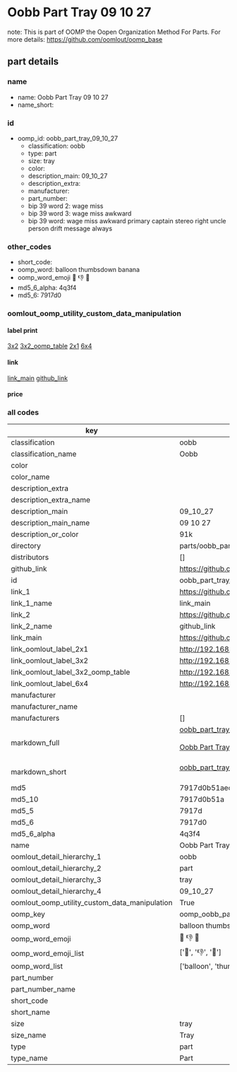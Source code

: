 # Oobb Part Tray 09 10 27  

note: This is part of OOMP the Oopen Organization Method For Parts. For more details: https://github.com/oomlout/oomp_base

##  part details





### name
* name: Oobb Part Tray 09 10 27
* name_short: 
### id
* oomp_id: oobb_part_tray_09_10_27
  * classification: oobb
  * type: part
  * size: tray
  * color: 
  * description_main: 09_10_27
  * description_extra: 
  * manufacturer: 
  * part_number: 
  * bip 39 word 2: wage miss
  * bip 39 word 3: wage miss awkward
  * bip 39 word: wage miss awkward primary captain stereo right uncle person drift message always

### other_codes
* short_code: 
* oomp_word: balloon thumbsdown banana
* oomp_word_emoji :balloon: :thumbsdown: :banana:
* md5_6_alpha: 4q3f4
* md5_6: 7917d0






### oomlout_oomp_utility_custom_data_manipulation
#### label print
[3x2](http://192.168.1.245:1112/?label=oomp%204q3f4)
[3x2_oomp_table](http://192.168.1.107:1112/?label=oomp%204q3f4)
[2x1](http://192.168.1.242:1112/?label=oomp%204q3f4)
[6x4](http://192.168.1.55:1112/?label=oomp%204q3f4)    

#### link

[link_main](https://github.com/oomlout/oomlout_oomp_current_version_messy/tree/main/parts/oobb_part_tray_09_10_27) [github_link](https://github.com/oomlout/oomlout_oomp_part_src/tree/main/parts/oobb_part_tray_09_10_27)                             

#### price







### all codes 
| key | value |  
| --- | --- |  
| classification | oobb |  
| classification_name | Oobb |  
| color |  |  
| color_name |  |  
| description_extra |  |  
| description_extra_name |  |  
| description_main | 09_10_27 |  
| description_main_name | 09 10 27 |  
| description_or_color | 91k |  
| directory | parts/oobb_part_tray_09_10_27 |  
| distributors | [] |  
| github_link | https://github.com/oomlout/oomlout_oomp_part_src/tree/main/parts/oobb_part_tray_09_10_27 |  
| id | oobb_part_tray_09_10_27 |  
| link_1 | https://github.com/oomlout/oomlout_oomp_current_version_messy/tree/main/parts/oobb_part_tray_09_10_27 |  
| link_1_name | link_main |  
| link_2 | https://github.com/oomlout/oomlout_oomp_part_src/tree/main/parts/oobb_part_tray_09_10_27 |  
| link_2_name | github_link |  
| link_main | https://github.com/oomlout/oomlout_oomp_current_version_messy/tree/main/parts/oobb_part_tray_09_10_27 |  
| link_oomlout_label_2x1 | http://192.168.1.242:1112/?label=oomp%204q3f4 |  
| link_oomlout_label_3x2 | http://192.168.1.245:1112/?label=oomp%204q3f4 |  
| link_oomlout_label_3x2_oomp_table | http://192.168.1.107:1112/?label=oomp%204q3f4 |  
| link_oomlout_label_6x4 | http://192.168.1.55:1112/?label=oomp%204q3f4 |  
| manufacturer |  |  
| manufacturer_name |  |  
| manufacturers | [] |  
| markdown_full | [oobb_part_tray_09_10_27](https://github.com/oomlout/oomlout_oomp_current_version_messy/tree/main/parts/oobb_part_tray_09_10_27)<br>[](https://github.com/oomlout/oomlout_oomp_current_version_messy/tree/main/parts/oobb_part_tray_09_10_27)<br>[Oobb Part Tray 09 10 27](https://github.com/oomlout/oomlout_oomp_current_version_messy/tree/main/parts/oobb_part_tray_09_10_27)<br><br> |  
| markdown_short | [oobb_part_tray_09_10_27](https://github.com/oomlout/oomlout_oomp_current_version_messy/tree/main/parts/oobb_part_tray_09_10_27)<br><br> |  
| md5 | 7917d0b51aec973b56111aaa21a377b1 |  
| md5_10 | 7917d0b51a |  
| md5_5 | 7917d |  
| md5_6 | 7917d0 |  
| md5_6_alpha | 4q3f4 |  
| name | Oobb Part Tray 09 10 27 |  
| oomlout_detail_hierarchy_1 | oobb |  
| oomlout_detail_hierarchy_2 | part |  
| oomlout_detail_hierarchy_3 | tray |  
| oomlout_detail_hierarchy_4 | 09_10_27 |  
| oomlout_oomp_utility_custom_data_manipulation | True |  
| oomp_key | oomp_oobb_part_tray_09_10_27 |  
| oomp_word | balloon thumbsdown banana |  
| oomp_word_emoji | :balloon: :thumbsdown: :banana: |  
| oomp_word_emoji_list | [':balloon:', ':thumbsdown:', ':banana:'] |  
| oomp_word_list | ['balloon', 'thumbsdown', 'banana'] |  
| part_number |  |  
| part_number_name |  |  
| short_code |  |  
| short_name |  |  
| size | tray |  
| size_name | Tray |  
| type | part |  
| type_name | Part |  
